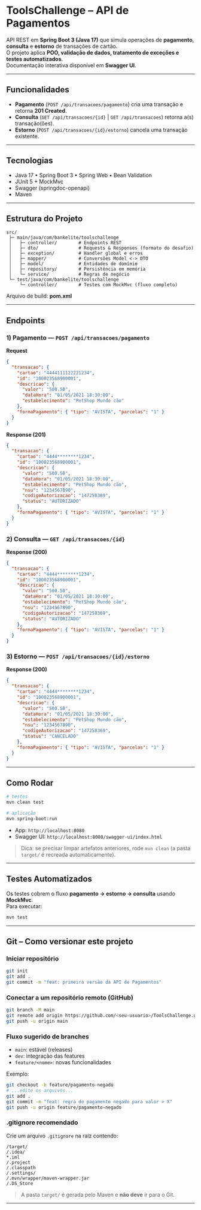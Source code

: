#  ToolsChallenge – API de Pagamentos

API REST em **Spring Boot 3 (Java 17)** que simula operações de **pagamento**, **consulta** e **estorno** de transações de cartão.  
O projeto aplica **POO, validação de dados, tratamento  de exceções e testes automatizados**.  
Documentação interativa disponível em **Swagger UI**.

---

## Funcionalidades
- **Pagamento** (`POST /api/transacoes/pagamento`) cria uma transação e retorna **201 Created**.
- **Consulta** (`GET /api/transacoes/{id}` | `GET /api/transacoes`) retorna a(s) transação(ões).
- **Estorno** (`POST /api/transacoes/{id}/estorno`) cancela uma transação existente.

---

## Tecnologias
- Java 17 • Spring Boot 3 • Spring Web • Bean Validation
- JUnit 5 + MockMvc
- Swagger (springdoc-openapi)
- Maven

---

##  Estrutura do Projeto
```
src/
 ├─ main/java/com/bankelite/toolschallenge
 │   ├─ controller/        # Endpoints REST
 │   ├─ dto/               # Requests & Responses (formato do desafio)
 │   ├─ exception/         # Handler global e erros
 │   ├─ mapper/            # Conversões Model <-> DTO
 │   ├─ model/             # Entidades de domínio
 │   ├─ repository/        # Persistência em memória
 │   └─ service/           # Regras de negócio
 └─ test/java/com/bankelite/toolschallenge
     └─ controller/        # Testes com MockMvc (fluxo completo)
```
Arquivo de build: **pom.xml**

---

##  Endpoints

### 1) Pagamento — `POST /api/transacoes/pagamento`
**Request**
```json
{
  "transacao": {
    "cartao": "4444111122221234",
    "id": "100023568900001",
    "descricao": {
      "valor": "500.50",
      "dataHora": "01/05/2021 18:30:00",
      "estabelecimento": "PetShop Mundo cão"
    },
    "formaPagamento": { "tipo": "AVISTA", "parcelas": "1" }
  }
}
```

**Response (201)**
```json
{
  "transacao": {
    "cartao": "4444********1234",
    "id": "100023568900001",
    "descricao": {
      "valor": "500.50",
      "dataHora": "01/05/2021 18:30:00",
      "estabelecimento": "PetShop Mundo cão",
      "nsu": "1234567890",
      "codigoAutorizacao": "147258369",
      "status": "AUTORIZADO"
    },
    "formaPagamento": { "tipo": "AVISTA", "parcelas": "1" }
  }
}
```

### 2) Consulta — `GET /api/transacoes/{id}`
**Response (200)**
```json
{
  "transacao": {
    "cartao": "4444********1234",
    "id": "100023568900001",
    "descricao": {
      "valor": "500.50",
      "dataHora": "01/05/2021 18:30:00",
      "estabelecimento": "PetShop Mundo cão",
      "nsu": "1234567890",
      "codigoAutorizacao": "147258369",
      "status": "AUTORIZADO"
    },
    "formaPagamento": { "tipo": "AVISTA", "parcelas": "1" }
  }
}
```

### 3) Estorno — `POST /api/transacoes/{id}/estorno`
**Response (200)**
```json
{
  "transacao": {
    "cartao": "4444********1234",
    "id": "100023568900001",
    "descricao": {
      "valor": "500.50",
      "dataHora": "01/05/2021 18:30:00",
      "estabelecimento": "PetShop Mundo cão",
      "nsu": "1234567890",
      "codigoAutorizacao": "147258369",
      "status": "CANCELADO"
    },
    "formaPagamento": { "tipo": "AVISTA", "parcelas": "1" }
  }
}
```

---

## Como Rodar
```bash
# testes
mvn clean test

# aplicação
mvn spring-boot:run
```
- App: `http://localhost:8080`  
- Swagger UI: `http://localhost:8080/swagger-ui/index.html`

> Dica: se precisar limpar artefatos anteriores, rode `mvn clean` (a pasta `target/` é recreada automaticamente).

---

##  Testes Automatizados
Os testes cobrem o fluxo **pagamento → estorno → consulta** usando **MockMvc**.  
Para executar:
```bash
mvn test
```

---

##  Git – Como versionar este projeto

### Iniciar repositório
```bash
git init
git add .
git commit -m "feat: primeira versão da API de Pagamentos"
```

### Conectar a um repositório remoto (GitHub)
```bash
git branch -M main
git remote add origin https://github.com/<seu-usuario>/ToolsChallenge.git
git push -u origin main
```

### Fluxo sugerido de branches
- `main`: estável (releases)  
- `dev`: integração das features  
- `feature/<nome>`: novas funcionalidades

Exemplo:
```bash
git checkout -b feature/pagamento-negado
# ...edite os arquivos...
git add .
git commit -m "feat: regra de pagamento negado para valor > X"
git push -u origin feature/pagamento-negado
```

### .gitignore recomendado
Crie um arquivo `.gitignore` na raiz contendo:
```
/target/
/.idea/
*.iml
/.project
/.classpath
/.settings/
/.mvn/wrapper/maven-wrapper.jar
/.DS_Store
```
> A pasta `target/` é gerada pelo Maven e **não deve** ir para o Git.

---

